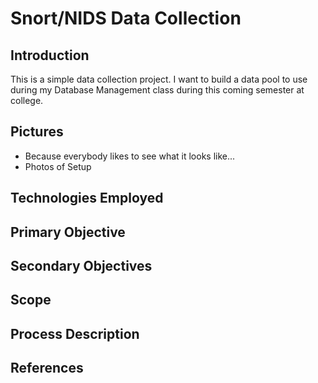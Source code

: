# Snort/NIDS Data Collection

<h2>Introduction</h2>
This is a simple data collection project. I want to build a data pool to use during my Database Management class during this coming semester at college.

<h2>Pictures</h2>
<ul>
<li>Because everybody likes to see what it looks like... </li>
<li><a hreft="http://imgur.com/a/v9huh" target="_blank">Photos of Setup</a></li>
</ul>

<h2>Technologies Employed</h2>

<h2>Primary Objective</h2>

<h2>Secondary Objectives</h2>

<h2>Scope</h2>

<h2>Process Description</h2>

<h2>References</h2>
